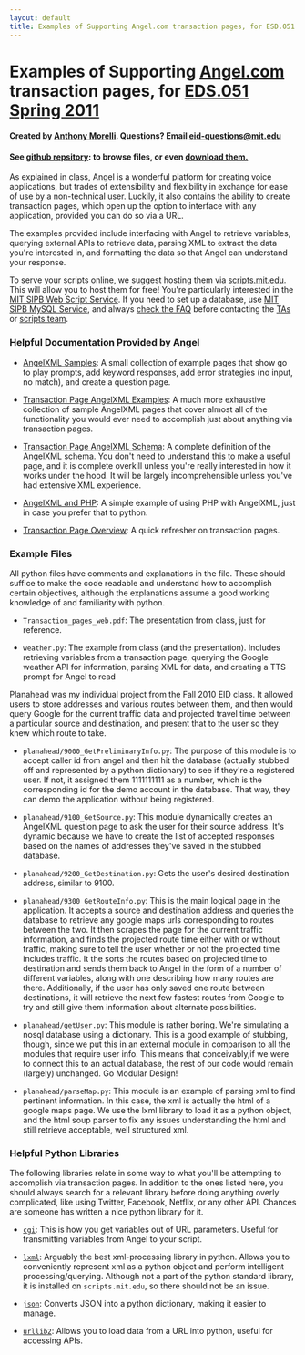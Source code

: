 ```yaml
--- 
layout: default
title: Examples of Supporting Angel.com transaction pages, for ESD.051 Spring 2011
---
```


# Examples of Supporting [Angel.com][angel] transaction pages, for [EDS.051 Spring 2011][esd.051]
[angel]: http://www.angel.com       "Angel.com"
[esd.051]: https://stellar.mit.edu/S/course/ESD/sp11/ESD.051/index.html     "MIT ESD.051"

#### Created by [Anthony Morelli][nm]. Questions? Email [eid-questions@mit.edu][eq]
[nm]: https://github.com/nearlymonolith
[eq]: mailto:eid-questions@mit.edu

#### See [github repsitory][git]: to browse files, or even [download them.][dl]
[git]: https://github.com/nearlymonolith/ESD.051-Examples
[dl]: https://github.com/nearlymonolith/ESD.051-Examples/archives/master

As explained in class, Angel is a wonderful platform for creating voice applications, but
trades of extensibility and flexibility in exchange for ease of use by a non-technical
user. Luckily, it also contains the ability to create transaction pages, which open
up the option to interface with any application, provided you can do so via a URL.

The examples provided include interfacing with Angel to retrieve variables, querying
external APIs to retrieve data, parsing XML to extract the data you're interested in,
and formatting the data so that Angel can understand your response.

To serve your scripts online, we suggest hosting them via [scripts.mit.edu][scripts]. This
will allow you to host them for free! You're particularly interested in the
[MIT SIPB Web Script Service][sipbscripts]. If you need to set up a database, use
[MIT SIPB MySQL Service][sql], and always [check the FAQ][faq] before contacting the [TAs][ta] or 
[scripts team][scriptemail].

[scripts]: http://scripts.mit.edu/
[sipbscripts]: http://scripts.mit.edu/web/
[sql]: http://scripts.mit.edu/mysql/
[faq]: http://scripts.mit.edu/faq/
[ta]: mailto:eid-questions@mit.edu
[scriptemail]: mailto:eid-questions@mit.edu

### Helpful Documentation Provided by Angel

 - [AngelXML Samples][1]: A small collection of example pages that show go to play prompts, add
   keyword responses, add error strategies (no input, no match), and create a
   question page.

 - [Transaction Page AngelXML Examples][2]: A much more exhaustive collection of sample
   AngelXML pages that cover almost all of the functionality you would ever need to
   accomplish just about anything via transaction pages.

 - [Transaction Page AngelXML Schema][3]: A complete definition of the AngelXML schema.
   You don't need to understand this to make a useful page, and it is complete overkill
   unless you're really interested in how it works under the hood. It will be largely
   incomprehensible unless you've had extensive XML experience.

 - [AngelXML and PHP][4]: A simple example of using PHP with AngelXML, just in case you
   prefer that to python.

 - [Transaction Page Overview][5]: A quick refresher on transaction pages.

[1]: https://www.socialtext.net/ivrwiki/angelxml_samples
[2]: https://www.socialtext.net/ivrwiki/transaction_page_angelxml_examples
[3]: https://www.socialtext.net/ivrwiki/index.cgi?transaction_page_angelxml
[4]: https://www.socialtext.net/ivrwiki/angelxml_and_php
[5]: https://www.socialtext.net/ivrwiki/transaction_page_overview

### Example Files

All python files have comments and explanations in the file. These should suffice to
make the code readable and understand how to accomplish certain objectives, although
the explanations assume a good working knowledge of and familiarity with python.

 - `Transaction_pages_web.pdf`: The presentation from class, just for reference.

 - `weather.py`: The example from class (and the presentation). Includes retrieving
   variables from a transaction page, querying the Google weather API for information,
   parsing XML for data, and creating a TTS prompt for Angel to read

Planahead was my individual project from the Fall 2010 EID class. It allowed users to
store addresses and various routes between them, and then would query Google for the current
traffic data and projected travel time between a particular source and destination,
and present that to the user so they knew which route to take.

 - `planahead/9000_GetPreliminaryInfo.py`: The purpose of this module is to accept caller id 
   from angel and then hit the database (actually stubbed off and represented by a python 
   dictionary) to see if they're a registered user. If not, it assigned them 1111111111 as 
   a number, which is the corresponding id for the demo account in the database. That way, 
   they can demo the application without being registered.

 - `planahead/9100_GetSource.py`: This module dynamically creates an AngelXML question page to ask 
   the user for their source address. It's dynamic because we have to create the list of
   accepted responses based on the names of addresses they've saved in the stubbed database.

 - `planahead/9200_GetDestination.py`: Gets the user's desired destination address, similar
   to 9100.

 - `planahead/9300_GetRouteInfo.py`: This is the main logical page in the application. It 
   accepts a source and destination address and queries the database to retrieve any google 
   maps urls corresponding to routes between the two.  It then scrapes the page for the 
   current traffic information, and finds the projected route time either with or without
   traffic, making sure to tell the user whether or not the projected time includes traffic.
   It the sorts the routes based on projected time to destination and sends them back to Angel
   in the form of a number of different variables, along with one describing how many routes
   are there.  Additionally, if the user has only saved one route between destinations, it 
   will retrieve the next few fastest routes from Google to try and still give them information
   about alternate possibilities.

 - `planahead/getUser.py`: This module is rather boring. We're simulating a nosql database 
   using a dictionary.  This is a good example of stubbing, though, since we put this in 
   an external module in comparison to all the modules that require user info. This means 
   that conceivably,if we were to connect this to an actual database, the rest of our code 
   would remain (largely) unchanged. Go Modular Design!

 - `planahead/parseMap.py`: This module is an example of parsing xml to find pertinent 
   information. In this case, the xml is actually the html of a google maps page. We use 
   the lxml library to load it as a python object, and the html soup parser to fix any
   issues understanding the html and still retrieve acceptable, well structured xml.

### Helpful Python Libraries

The following libraries relate in some way to what you'll be attempting to accomplish
via transaction pages. In addition to the ones listed here, you should always search for
a relevant library before doing anything overly complicated, like using Twitter, Facebook,
Netflix, or any other API. Chances are someone has written a nice python library for it.

 - [`cgi`][a1]: This is how you get variables out of URL parameters. Useful for transmitting
   variables from Angel to your script.

 - [`lxml`][a2]: Arguably the best xml-processing library in python. Allows you to conveniently
   represent xml as a python object and perform intelligent processing/querying. Although not
   a part of the python standard library, it is installed on `scripts.mit.edu`, so there
   should not be an issue.

 - [`json`][a3]: Converts JSON into a python dictionary, making it easier to manage.

 - [`urllib2`][a4]: Allows you to load data from a URL into python, useful for accessing APIs.

[a1]: http://docs.python.org/library/cgi.html
[a2]: http://lxml.de/
[a3]: http://docs.python.org/library/json.html
[a4]: http://docs.python.org/library/urllib2.html

